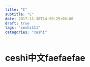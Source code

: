 ```yaml
---
title: "C"
subtitle: "C"
date: 2017-11-30T14:50:25+08:00
draft: true
tags: "ceshi111"
categories: "ceshi"
---
```


# ceshi中文faefaefae
